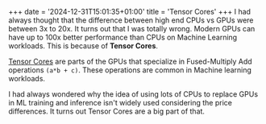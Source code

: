 +++
date = '2024-12-31T15:01:35+01:00'
title = 'Tensor Cores'
+++
I had always thought that the difference between high end CPUs vs GPUs were between 3x to 20x. It turns out that I was totally wrong. Modern GPUs can have up to 100x better performance than CPUs on Machine Learning workloads. This is because of **Tensor Cores**.

[Tensor Cores](https://www.digitalocean.com/community/tutorials/understanding-tensor-cores) are parts of the GPUs that specialize in Fused-Multiply Add operations `(a*b + c)`. These operations are common in Machine learning workloads.

I had always wondered why the idea of using lots of CPUs to replace GPUs in ML training and inference isn't widely used considering the price differences. It turns out Tensor Cores are a big part of that.